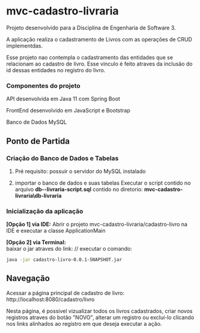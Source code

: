 # mvc-cadastro-livraria
Projeto desenvolvido para a Disciplina de Engenharia de Software 3.

A aplicação realiza o cadastramento de Livros com as operações de CRUD implementdas.

Esse projeto nao contempla o cadastramento das entidades que se relacionam ao cadastro de livro. Esse vinculo é feito atraves da inclusão do id dessas entidades no registro do livro. 

### Componentes do projeto
API desenvolvida em Java 11 com Spring Boot

FrontEnd desenvolvido em JavaScript e Bootstrap

Banco de Dados MySQL

## Ponto de Partida

### Criação do Banco de Dados e Tabelas
1. Pré requisito: possuir o servidor do MySQL instalado

2. importar o banco de dados e suas tabelas
Executar o script contido no arquivo **db--livraria-script.sql** contido no diretorio: **mvc-cadastro-livraria\db-livraria**

### Inicialização da aplicação
**[Opção 1] via IDE:** 
Abrir o projeto mvc-cadastro-livraria/cadastro-livro na IDE e executar a classe ApplicationMain

**[Opção 2] via Terminal:**  
baixar o jar atraves do link: //
executar o comando:
```sh
java -jar cadastro-livro-0.0.1-SNAPSHOT.jar
```

## Navegação

Acessar a página principal de cadastro de livro: http://localhost:8080/cadastro/livro

Nesta página, é possivel vizualizar todos os livros cadastrados, criar novos registros atraves do botão "NOVO", alterar um registro ou excluí-lo clicando nos links alinhados ao registro em que deseja executar a ação. 
